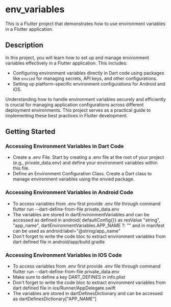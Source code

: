 # env_variables

This is a Flutter project that demonstrates how to use environment variables in a Flutter application.

## Description

In this project, you will learn how to set up and manage environment variables effectively in a Flutter application. This includes:

- Configuring environment variables directly in Dart code using packages like `envied` for managing secrets, API keys, and other configurations.
- Setting up platform-specific environment configurations for Android and iOS.

Understanding how to handle environment variables securely and efficiently is crucial for managing application configurations across different deployment environments. This project serves as a practical guide to implementing these best practices in Flutter development.

## Getting Started

### Accessing Environment Variables in Dart Code

- Create a .env File. Start by creating a .env file at the root of your project (e.g., private_data.env) and define your environment variables within this file.
- Define an Environment Configuration Class. Create a Dart class to manage environment variables using the envied package. 

### Accessing Environment Variables in Android Code

- To access variables from .env first provide .env file through command  flutter run --dart-define-from-file private_data.env
- The variables are stored in  dartEnvironmentVariables and can be accessed as defined in android{ defaultConfig{}} as
  resValue "string", "app_name", dartEnvironmentVariables.APP_NAME ?: ""
  and in manifest can be used as android:label="@string/app_name"
- Don't forget to write the code bloc to extract environment variables from dart defined file in android/app/build.gradle

### Accessing Environment Variables in IOS Code

- To access variables from .env first provide .env file through command  flutter run --dart-define-from-file private_data.env
- Make sure to define a key DART_DEFINES in info.plist
- Don't forget to write the code bloc to extract environment variables from dart defined file in ios/Runner/AppDelegate.swift
- The variables are stored in dartDefinesDictionary and can be accessed as dartDefinesDictionary["APP_NAME"] 